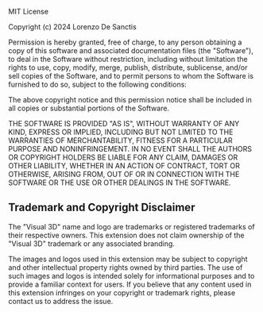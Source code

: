 MIT License

Copyright (c) 2024 Lorenzo De Sanctis

Permission is hereby granted, free of charge, to any person obtaining a copy
of this software and associated documentation files (the "Software"), to deal
in the Software without restriction, including without limitation the rights
to use, copy, modify, merge, publish, distribute, sublicense, and/or sell
copies of the Software, and to permit persons to whom the Software is
furnished to do so, subject to the following conditions:

The above copyright notice and this permission notice shall be included in all
copies or substantial portions of the Software.

THE SOFTWARE IS PROVIDED "AS IS", WITHOUT WARRANTY OF ANY KIND, EXPRESS OR
IMPLIED, INCLUDING BUT NOT LIMITED TO THE WARRANTIES OF MERCHANTABILITY,
FITNESS FOR A PARTICULAR PURPOSE AND NONINFRINGEMENT. IN NO EVENT SHALL THE
AUTHORS OR COPYRIGHT HOLDERS BE LIABLE FOR ANY CLAIM, DAMAGES OR OTHER
LIABILITY, WHETHER IN AN ACTION OF CONTRACT, TORT OR OTHERWISE, ARISING FROM,
OUT OF OR IN CONNECTION WITH THE SOFTWARE OR THE USE OR OTHER DEALINGS IN THE
SOFTWARE.

## Trademark and Copyright Disclaimer

The "Visual 3D" name and logo are trademarks or registered trademarks of their respective owners. This extension does not claim ownership of the "Visual 3D" trademark or any associated branding.

The images and logos used in this extension may be subject to copyright and other intellectual property rights owned by third parties. The use of such images and logos is intended solely for informational purposes and to provide a familiar context for users. If you believe that any content used in this extension infringes on your copyright or trademark rights, please contact us to address the issue.
